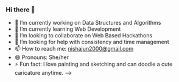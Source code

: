 ### Hi there 👋

- 🔭 I’m currently working on Data Structures and Algorithms
- 🌱 I’m currently learning Web Development
- 👯 I’m looking to collaborate on Web Based Hackathons
- 🤔 I’m looking for help with consistency and time management
- 📫 How to reach me: nishajun2000@gmail.com
- 😄 Pronouns: She/her
- ⚡ Fun fact: I love painting and sketching and can doodle a cute caricature anytime.
-->
